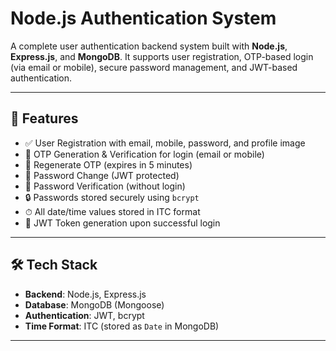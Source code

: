 # Node.js Authentication System

A complete user authentication backend system built with **Node.js**, **Express.js**, and **MongoDB**. It supports user registration, OTP-based login (via email or mobile), secure password management, and JWT-based authentication.

---

## 🚀 Features

- ✅ User Registration with email, mobile, password, and profile image
- 🔐 OTP Generation & Verification for login (email or mobile)
- 🔄 Regenerate OTP (expires in 5 minutes)
- 🔑 Password Change (JWT protected)
- 🧪 Password Verification (without login)
- 🔒 Passwords stored securely using `bcrypt`
- ⏱ All date/time values stored in ITC format
- 🪪 JWT Token generation upon successful login

---

## 🛠️ Tech Stack

- **Backend**: Node.js, Express.js
- **Database**: MongoDB (Mongoose)
- **Authentication**: JWT, bcrypt
- **Time Format**: ITC (stored as `Date` in MongoDB)

---
